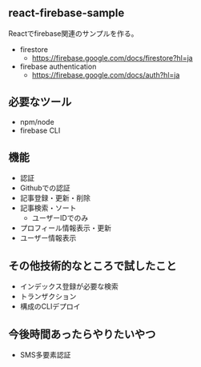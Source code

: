 ## react-firebase-sample
Reactでfirebase関連のサンプルを作る。

- firestore
  - https://firebase.google.com/docs/firestore?hl=ja
- firebase authentication
  - https://firebase.google.com/docs/auth?hl=ja


## 必要なツール
- npm/node
- firebase CLI


## 機能
- 認証
- Githubでの認証
- 記事登録・更新・削除
- 記事検索・ソート
  - ユーザーIDでのみ
- プロフィール情報表示・更新
- ユーザー情報表示


## その他技術的なところで試したこと
- インデックス登録が必要な検索
- トランザクション
- 構成のCLIデプロイ


## 今後時間あったらやりたいやつ
- SMS多要素認証
